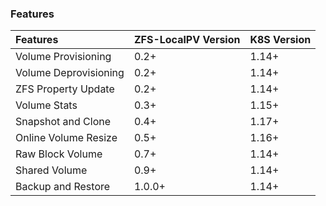 ### Features

| Features | ZFS-LocalPV Version | K8S Version |
| :--- | :--- | :--- |
| Volume Provisioning | 0.2+ | 1.14+ |
| Volume Deprovisioning | 0.2+ | 1.14+ |
| ZFS Property Update | 0.2+ | 1.14+ |
| Volume Stats | 0.3+ | 1.15+ |
| Snapshot and Clone | 0.4+ | 1.17+ |
| Online Volume Resize | 0.5+ | 1.16+ |
| Raw Block Volume | 0.7+ | 1.14+ |
| Shared Volume | 0.9+ | 1.14+ |
| Backup and Restore | 1.0.0+ | 1.14+ |
